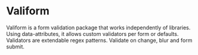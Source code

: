 # Valiform

Valiform is a form validation package that works independently of libraries. Using data-attributes, it allows custom validators per form or defaults. Validators are extendable regex patterns. Validate on change, blur and form submit.


